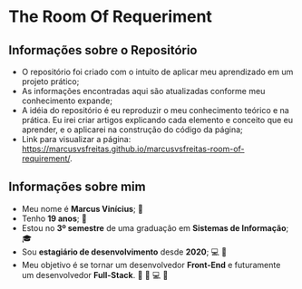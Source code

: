 # The Room Of Requeriment

## Informações sobre o Repositório
- O repositório foi criado com o intuito de aplicar meu aprendizado em um projeto prático;
- As informações encontradas aqui são atualizadas conforme meu conhecimento expande;
- A idéia do repositório é eu reproduzir o meu conhecimento teórico e na prática. Eu irei criar artigos explicando cada elemento e conceito que eu aprender, e o aplicarei na construção do código da página;
- Link para visualizar a página: https://marcusvsfreitas.github.io/marcusvsfreitas-room-of-requirement/.

## Informações sobre mim
- Meu nome é **Marcus Vinícius**; :wave:
- Tenho **19 anos**; :boy:
- Estou no **3º semestre** de uma graduação em **Sistemas de Informação**; :mortar_board:
- Sou **estagiário de desenvolvimento** desde **2020**; :computer: :baby:
- Meu objetivo é se tornar um desenvolvedor **Front-End** e futuramente um desenvolvedor **Full-Stack**. :man: :older_man: :computer: :space_invader:



